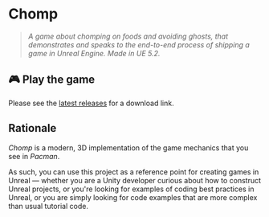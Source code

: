 # Chomp

> *A game about chomping on foods and avoiding ghosts, that demonstrates and speaks to the end-to-end process of shipping a game in Unreal Engine. Made in UE 5.2.*

## 🎮 Play the game

Please see the [latest releases](https://github.com/nucleartide/Chomp/releases) for a download link.

## Rationale

*Chomp* is a modern, 3D implementation of the game mechanics that you see in *Pacman*.

As such, you can use this project as a reference point for creating games in Unreal — whether you are a Unity developer curious about how to construct Unreal projects, or you're looking for examples of coding best practices in Unreal, or you are simply looking for code examples that are more complex than usual tutorial code.
